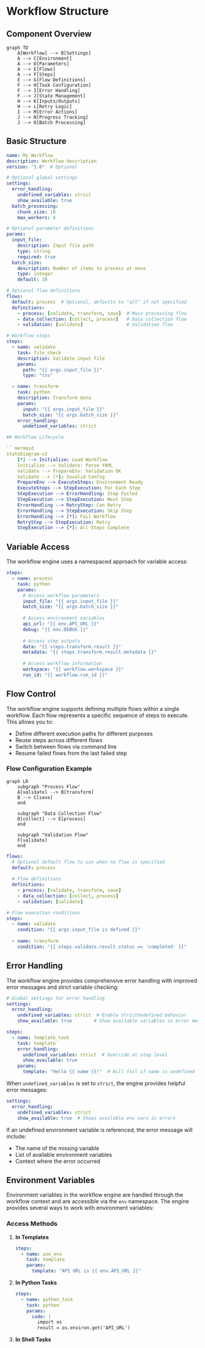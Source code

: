 # Workflow Structure

## Component Overview

```mermaid
graph TD
    A[Workflow] --> B[Settings]
    A --> C[Environment]
    A --> D[Parameters]
    A --> E[Flows]
    A --> F[Steps]
    E --> G[Flow Definitions]
    F --> H[Task Configuration]
    F --> I[Error Handling]
    F --> J[State Management]
    H --> K[Inputs/Outputs]
    H --> L[Retry Logic]
    I --> M[Error Actions]
    J --> N[Progress Tracking]
    J --> O[Batch Processing]
```

## Basic Structure
```yaml
name: My Workflow
description: Workflow description
version: "1.0"  # Optional

# Optional global settings
settings:
  error_handling:
    undefined_variables: strict
    show_available: true
  batch_processing:
    chunk_size: 10
    max_workers: 4

# Optional parameter definitions
params:
  input_file:
    description: Input file path
    type: string
    required: true
  batch_size:
    description: Number of items to process at once
    type: integer
    default: 10

# Optional flow definitions
flows:
  default: process  # Optional, defaults to "all" if not specified
  definitions:
    - process: [validate, transform, save]  # Main processing flow
    - data_collection: [collect, process]   # Data collection flow
    - validation: [validate]                # Validation flow

# Workflow steps
steps:
  - name: validate
    task: file_check
    description: Validate input file
    params:
      path: "{{ args.input_file }}"
      type: "csv"

  - name: transform
    task: python
    description: Transform data
    params:
      input: "{{ args.input_file }}"
      batch_size: "{{ args.batch_size }}"
    error_handling:
      undefined_variables: strict

## Workflow Lifecycle

```mermaid
stateDiagram-v2
    [*] --> Initialize: Load Workflow
    Initialize --> Validate: Parse YAML
    Validate --> PrepareEnv: Validation OK
    Validate --> [*]: Invalid Config
    PrepareEnv --> ExecuteSteps: Environment Ready
    ExecuteSteps --> StepExecution: For Each Step
    StepExecution --> ErrorHandling: Step Failed
    StepExecution --> StepExecution: Next Step
    ErrorHandling --> RetryStep: Can Retry
    ErrorHandling --> StepExecution: Skip Step
    ErrorHandling --> [*]: Fail Workflow
    RetryStep --> StepExecution: Retry
    StepExecution --> [*]: All Steps Complete
```

## Variable Access

The workflow engine uses a namespaced approach for variable access:

```yaml
steps:
  - name: process
    task: python
    params:
      # Access workflow parameters
      input_file: "{{ args.input_file }}"
      batch_size: "{{ args.batch_size }}"
      
      # Access environment variables
      api_url: "{{ env.API_URL }}"
      debug: "{{ env.DEBUG }}"
      
      # Access step outputs
      data: "{{ steps.transform.result }}"
      metadata: "{{ steps.transform.result.metadata }}"
      
      # Access workflow information
      workspace: "{{ workflow.workspace }}"
      run_id: "{{ workflow.run_id }}"
```

## Flow Control

The workflow engine supports defining multiple flows within a single workflow. Each flow represents a specific sequence of steps to execute. This allows you to:

- Define different execution paths for different purposes
- Reuse steps across different flows
- Switch between flows via command line
- Resume failed flows from the last failed step

### Flow Configuration Example

```mermaid
graph LR
    subgraph "Process Flow"
    A[validate] --> B[transform]
    B --> C[save]
    end
    
    subgraph "Data Collection Flow"
    D[collect] --> E[process]
    end
    
    subgraph "Validation Flow"
    F[validate]
    end
```

```yaml
flows:
  # Optional default flow to use when no flow is specified
  default: process
  
  # Flow definitions
  definitions:
    - process: [validate, transform, save]
    - data_collection: [collect, process]
    - validation: [validate]

# Flow execution conditions
steps:
  - name: validate
    condition: "{{ args.input_file is defined }}"
  
  - name: transform
    condition: "{{ steps.validate.result.status == 'completed' }}"
```

## Error Handling

The workflow engine provides comprehensive error handling with improved error messages and strict variable checking:

```yaml
# Global settings for error handling
settings:
  error_handling:
    undefined_variables: strict  # Enable StrictUndefined behavior
    show_available: true        # Show available variables in error messages

steps:
  - name: template_task
    task: template
    error_handling:
      undefined_variables: strict  # Override at step level
      show_available: true
    params:
      template: "Hello {{ name }}!"  # Will fail if name is undefined
```

When `undefined_variables` is set to `strict`, the engine provides helpful error messages:

```yaml
settings:
  error_handling:
    undefined_variables: strict
    show_available: true  # Shows available env vars in errors
```

If an undefined environment variable is referenced, the error message will include:
- The name of the missing variable
- List of available environment variables
- Context where the error occurred

## Environment Variables

Environment variables in the workflow engine are handled through the workflow context and are accessible via the `env` namespace. The engine provides several ways to work with environment variables:

### Access Methods

1. **In Templates**
   ```yaml
   steps:
     - name: use_env
       task: template
       params:
         template: "API URL is {{ env.API_URL }}"
   ```

2. **In Python Tasks**
   ```yaml
   steps:
     - name: python_task
       task: python
       params:
         code: |
           import os
           result = os.environ.get('API_URL')
   ```

3. **In Shell Tasks**
   ```